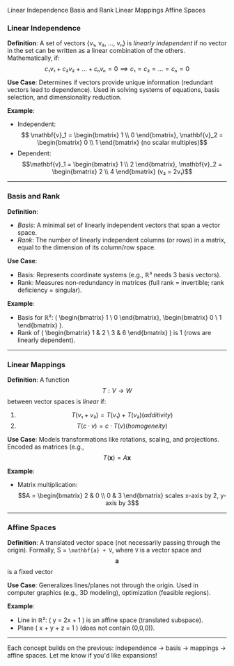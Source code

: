 Linear Independence
Basis and Rank
Linear Mappings
Affine Spaces

### **Linear Independence**  
**Definition**: A set of vectors {v₁, v₂, ..., vₙ} is *linearly independent* if no vector in the set can be written as a linear combination of the others. Mathematically, if:  
$$c₁v₁ + c₂v₂ + \dots + cₙvₙ = 0 \implies c₁ = c₂ = \dots = cₙ = 0$$

**Use Case**: Determines if vectors provide unique information (redundant vectors lead to dependence). Used in solving systems of equations, basis selection, and dimensionality reduction.  

**Example**:  
- Independent: $$ \mathbf{v}_1 = \begin{bmatrix} 1 \\ 0 \end{bmatrix}, \mathbf{v}_2 = \begin{bmatrix} 0 \\ 1 \end{bmatrix} (no scalar multiples)$$
- Dependent: $$\mathbf{v}_1 = \begin{bmatrix} 1 \\ 2 \end{bmatrix}, \mathbf{v}_2 = \begin{bmatrix} 2 \\ 4 \end{bmatrix} (v₂ = 2v₁)$$  

---  

### **Basis and Rank**  
**Definition**:  
- *Basis*: A minimal set of linearly independent vectors that span a vector space.  
- *Rank*: The number of linearly independent columns (or rows) in a matrix, equal to the dimension of its column/row space.  

**Use Case**:  
- Basis: Represents coordinate systems (e.g., ℝ³ needs 3 basis vectors).  
- Rank: Measures non-redundancy in matrices (full rank = invertible; rank deficiency = singular).  

**Example**:  
- Basis for ℝ²: \( \begin{bmatrix} 1 \\ 0 \end{bmatrix}, \begin{bmatrix} 0 \\ 1 \end{bmatrix} \).  
- Rank of \( \begin{bmatrix} 1 & 2 \\ 3 & 6 \end{bmatrix} \) is 1 (rows are linearly dependent).  

---  
### **Linear Mappings**  
**Definition**: A function $$ T: V \to W$$ between vector spaces is *linear* if:  
1. $$T(v₁ + v₂) = T(v₁) + T(v₂) (additivity)$$  
2. $$T(c \cdot v) = c \cdot T(v) (homogeneity)$$  

**Use Case**: Models transformations like rotations, scaling, and projections. Encoded as matrices (e.g., $$T(\mathbf{x}) = A\mathbf{x}$$  

**Example**:  
- Matrix multiplication: $$A = \begin{bmatrix} 2 & 0 \\ 0 & 3 \end{bmatrix} scales x-axis by 2, y-axis by 3$$
---  
### **Affine Spaces**  
**Definition**: A translated vector space (not necessarily passing through the origin). Formally, S = `\mathbf{a} + V`, where `V` is a vector space and $$\mathbf{a}$$is a fixed vector

**Use Case**: Generalizes lines/planes not through the origin. Used in computer graphics (e.g., 3D modeling), optimization (feasible regions).  

**Example**:  
- Line in ℝ²: \( y = 2x + 1 \) is an affine space (translated subspace).  
- Plane \( x + y + z = 1 \) (does not contain (0,0,0)).  

---  
Each concept builds on the previous: independence → basis → mappings → affine spaces. Let me know if you'd like expansions!